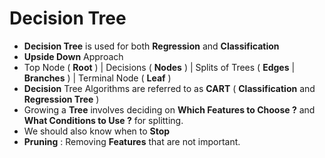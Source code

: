 # Decision Tree
- **Decision Tree** is used for both **Regression** and **Classification**
- **Upside Down** Approach
- Top Node ( **Root** ) | Decisions ( **Nodes** ) | Splits of Trees ( **Edges** | **Branches** ) | Terminal Node ( **Leaf** )
- **Decision** Tree Algorithms are referred to as **CART** ( **Classification** and **Regression Tree** )
- Growing a **Tree** involves deciding on **Which Features to Choose ?** and **What Conditions to Use ?** for splitting.
- We should also know when to **Stop**
- **Pruning** : Removing **Features** that are not important.
